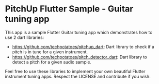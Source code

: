 # PitchUp Flutter Sample - Guitar tuning app

This app is a sample Flutter Guitar tuning app which demonstrates how to use 2 dart libraries: 

- https://github.com/techpotatoes/pitchup_dart: Dart library to check if a pitch is in tune for a given instrument.
- https://github.com/techpotatoes/pitch_detector_dart: Dart library to detect a pitch for a given audio sample.

Feel free to use these libraries to implement your own beautiful Flutter instrument tuning apps. Respect the LICENSE and contribute if you wish.
